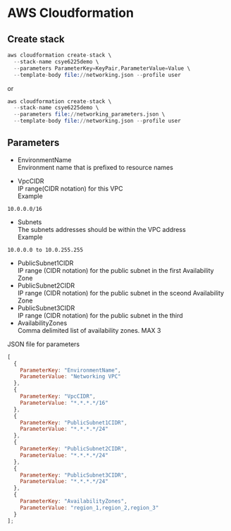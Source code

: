 # AWS Cloudformation

## Create stack

```s
aws cloudformation create-stack \
  --stack-name csye6225demo \
  --parameters ParameterKey=KeyPair,ParameterValue=Value \
  --template-body file://networking.json --profile user
```

or

```s
aws cloudformation create-stack \
  --stack-name csye6225demo \
  --parameters file://networking_parameters.json \
  --template-body file://networking.json --profile user
```

## Parameters

- EnvironmentName \
  Environment name that is prefixed to resource names

- VpcCIDR \
  IP range(CIDR notation) for this VPC  
  Example

```
10.0.0.0/16
```

- Subnets\
  The subnets addresses should be within the VPC address \
  Example
```
10.0.0.0 to 10.0.255.255
```
 - PublicSubnet1CIDR\
   IP range (CIDR notation) for the public subnet in the first  Availability Zone
 - PublicSubnet2CIDR\
   IP range (CIDR notation) for the public subnet in the sceond  Availability Zone
 - PublicSubnet3CIDR\
   IP range (CIDR notation) for the public subnet in the third
 - AvailabilityZones \
   Comma delimited list of availability zones. MAX 3

JSON file for parameters

```javascript
[
  {
    ParameterKey: "EnvironmentName",
    ParameterValue: "Networking VPC"
  },
  {
    ParameterKey: "VpcCIDR",
    ParameterValue: "*.*.*.*/16"
  },
  {
    ParameterKey: "PublicSubnet1CIDR",
    ParameterValue: "*.*.*.*/24"
  },
  {
    ParameterKey: "PublicSubnet2CIDR",
    ParameterValue: "*.*.*.*/24"
  },
  {
    ParameterKey: "PublicSubnet3CIDR",
    ParameterValue: "*.*.*.*/24"
  },
  {
    ParameterKey: "AvailabilityZones",
    ParameterValue: "region_1,region_2,region_3"
  }
];
```
